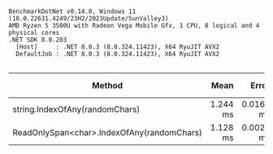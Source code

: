 ```

BenchmarkDotNet v0.14.0, Windows 11 (10.0.22631.4249/23H2/2023Update/SunValley3)
AMD Ryzen 5 3500U with Radeon Vega Mobile Gfx, 1 CPU, 8 logical and 4 physical cores
.NET SDK 8.0.203
  [Host]     : .NET 8.0.3 (8.0.324.11423), X64 RyuJIT AVX2
  DefaultJob : .NET 8.0.3 (8.0.324.11423), X64 RyuJIT AVX2


```
| Method                                     | Mean     | Error     | StdDev    | Ratio    | RatioSD | Allocated | Alloc Ratio |
|------------------------------------------- |---------:|----------:|----------:|---------:|--------:|----------:|------------:|
| string.IndexOfAny(randomChars)             | 1.244 ms | 0.0160 ms | 0.0142 ms | baseline |         |       1 B |             |
| ReadOnlySpan&lt;char&gt;.IndexOfAny(randomChars) | 1.128 ms | 0.0029 ms | 0.0024 ms |      -9% |    1.1% |       1 B |         +0% |
